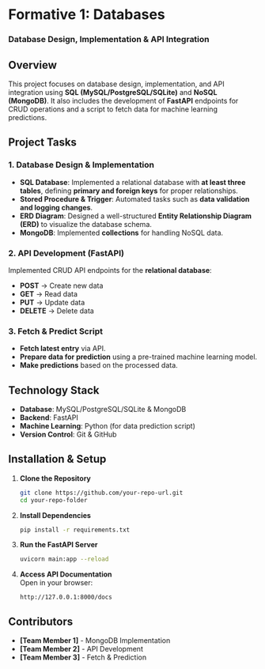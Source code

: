 # **Formative 1: Databases**  
### **Database Design, Implementation & API Integration**  

## **Overview**  
This project focuses on database design, implementation, and API integration using **SQL (MySQL/PostgreSQL/SQLite)** and **NoSQL (MongoDB)**. It also includes the development of **FastAPI** endpoints for CRUD operations and a script to fetch data for machine learning predictions.

## **Project Tasks**  

### **1. Database Design & Implementation**  
- **SQL Database**: Implemented a relational database with **at least three tables**, defining **primary and foreign keys** for proper relationships.  
- **Stored Procedure & Trigger**: Automated tasks such as **data validation and logging changes**.  
- **ERD Diagram**: Designed a well-structured **Entity Relationship Diagram (ERD)** to visualize the database schema.  
- **MongoDB**: Implemented **collections** for handling NoSQL data.  

### **2. API Development (FastAPI)**  
Implemented CRUD API endpoints for the **relational database**:  
- **POST** → Create new data  
- **GET** → Read data  
- **PUT** → Update data  
- **DELETE** → Delete data  

### **3. Fetch & Predict Script**  
- **Fetch latest entry** via API.  
- **Prepare data for prediction** using a pre-trained machine learning model.  
- **Make predictions** based on the processed data.  

## **Technology Stack**  
- **Database**: MySQL/PostgreSQL/SQLite & MongoDB  
- **Backend**: FastAPI  
- **Machine Learning**: Python (for data prediction script)  
- **Version Control**: Git & GitHub  

## **Installation & Setup**  
1. **Clone the Repository**  
   ```bash
   git clone https://github.com/your-repo-url.git
   cd your-repo-folder
   ```
2. **Install Dependencies**  
   ```bash
   pip install -r requirements.txt
   ```
3. **Run the FastAPI Server**  
   ```bash
   uvicorn main:app --reload
   ```
4. **Access API Documentation**  
   Open in your browser:  
   ```
   http://127.0.0.1:8000/docs
   ```

## **Contributors**  
- **[Team Member 1]** - MongoDB Implementation  
- **[Team Member 2]** - API Development  
- **[Team Member 3]** - Fetch & Prediction  
